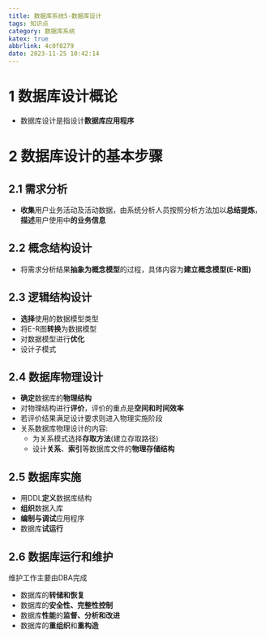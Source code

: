 ```yaml
---
title: 数据库系统5-数据库设计
tags: 知识点
category: 数据库系统
katex: true
abbrlink: 4c0f8279
date: 2023-11-25 10:42:14
---
```

# 1 数据库设计概论
- 数据库设计是指设计**数据库应用程序**

# 2 数据库设计的基本步骤
## 2.1 需求分析
- **收集**用户业务活动及活动数据，由系统分析人员按照分析方法加以**总结提炼**，**描述**用户使用中**的业务信息**

## 2.2 概念结构设计
- 将需求分析结果**抽象为概念模型**的过程，具体内容为**建立概念模型(E-R图)**

## 2.3 逻辑结构设计
- **选择**使用的数据模型类型
- 将E-R图**转换**为数据模型
- 对数据模型进行**优化**
- 设计子模式
## 2.4 数据库物理设计
- **确定**数据库的**物理结构**
- 对物理结构进行**评价**，评价的重点是**空间和时间效率**
- 若评价结果满足设计要求则进入物理实施阶段
- 关系数据库物理设计的内容:
    - 为关系模式选择**存取方法**(建立存取路径)
    - 设计**关系**、**索引**等数据库文件的**物理存储结构**
## 2.5 数据库实施
- 用DDL**定义**数据库结构
- **组织**数据入库
- **编制与调试**应用程序
- 数据库**试运行**

## 2.6 数据库运行和维护
维护工作主要由DBA完成
- 数据库的**转储和恢复**
- 数据库的**安全性、完整性控制**
- 数据库**性能**的**监督、分析和改进**
- 数据库的**重组织**和**重构造**